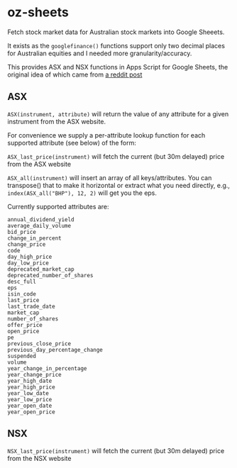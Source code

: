 # oz-sheets

Fetch stock market data for Australian stock markets into Google Sheeets.

It exists as the ```googlefinance()``` functions support only two decimal places for Australian
equities and I needed more granularity/accuracy.

This provides ASX and NSX functions in Apps Script for Google Sheets,
the original idea of which came from
[a reddit post](https://www.reddit.com/r/ASX_Bets/comments/mbbdvf/how_to_get_3_decimal_places_for_stock_prices_in/)

## ASX

```ASX(instrument, attribute)``` will return the value of any attribute for a given instrument from the ASX website.

For convenience we supply a per-attribute lookup function for each supported
attribute (see below) of the form:

```ASX_last_price(instrument)``` will fetch the current (but 30m delayed) price from the ASX website

```ASX_all(instrument)``` will insert an array of all keys/attributes. You can transpose() that to make it horizontal or extract what you need directly, e.g., ```index(ASX_all("BHP"), 12, 2)``` will get you the eps.


Currently supported attributes are:
```
annual_dividend_yield
average_daily_volume
bid_price
change_in_percent
change_price
code
day_high_price
day_low_price
deprecated_market_cap
deprecated_number_of_shares
desc_full
eps
isin_code
last_price
last_trade_date
market_cap
number_of_shares
offer_price
open_price
pe
previous_close_price
previous_day_percentage_change
suspended
volume
year_change_in_percentage
year_change_price
year_high_date
year_high_price
year_low_date
year_low_price
year_open_date
year_open_price
```

## NSX

```NSX_last_price(instrument)``` will fetch the current (but 30m delayed) price from the NSX website
